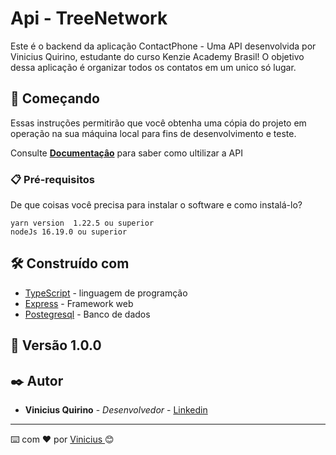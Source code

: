 # Api - TreeNetwork

Este é o backend da aplicação ContactPhone - Uma API desenvolvida por Vinicius Quirino, estudante do curso Kenzie Academy Brasil! O objetivo dessa aplicação é organizar todos os contatos em um unico só lugar.

## 🚀 Começando

Essas instruções permitirão que você obtenha uma cópia do projeto em operação na sua máquina local para fins de desenvolvimento e teste.

Consulte **[Documentaçâo](https://viniciusquirino.github.io/Documentation-api-first-project-m6-back-end/)** para saber como ultilizar a API

### 📋 Pré-requisitos

De que coisas você precisa para instalar o software e como instalá-lo?

```
yarn version  1.22.5 ou superior
nodeJs 16.19.0 ou superior
```


## 🛠️ Construído com

* [TypeScript]() - linguagem de programção 
* [Express]() - Framework web
* [Postegresql]() - Banco de dados



## 📌 Versão 1.0.0

## ✒️ Autor

* **Vinicius Quirino** - *Desenvolvedor* - [Linkedin](https://www.linkedin.com/in/viniciusquirino/)

---
⌨️ com ❤️ por [Vinicius ](https://www.linkedin.com/in/viniciusquirino/) 😊
